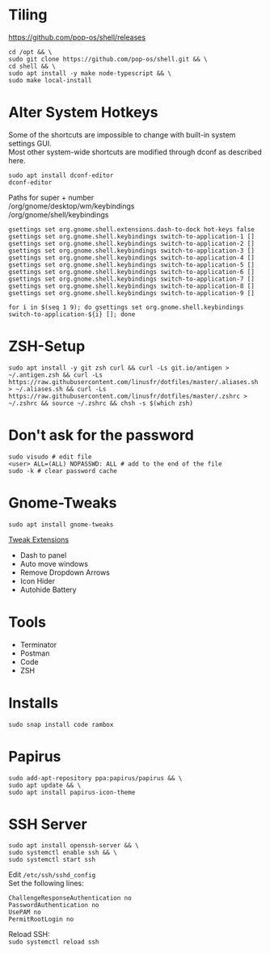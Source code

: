 # Tiling

https://github.com/pop-os/shell/releases

```
cd /opt && \
sudo git clone https://github.com/pop-os/shell.git && \
cd shell && \
sudo apt install -y make node-typescript && \
sudo make local-install
```

# Alter System Hotkeys

Some of the shortcuts are impossible to change with built-in system settings GUI.  
Most other system-wide shortcuts are modified through dconf as described here.

```
sudo apt install dconf-editor
dconf-editor
```

Paths for super + number  
/org/gnome/desktop/wm/keybindings  
/org/gnome/shell/keybindings

```
gsettings set org.gnome.shell.extensions.dash-to-dock hot-keys false
gsettings set org.gnome.shell.keybindings switch-to-application-1 []
gsettings set org.gnome.shell.keybindings switch-to-application-2 []
gsettings set org.gnome.shell.keybindings switch-to-application-3 []
gsettings set org.gnome.shell.keybindings switch-to-application-4 []
gsettings set org.gnome.shell.keybindings switch-to-application-5 []
gsettings set org.gnome.shell.keybindings switch-to-application-6 []
gsettings set org.gnome.shell.keybindings switch-to-application-7 []
gsettings set org.gnome.shell.keybindings switch-to-application-8 []
gsettings set org.gnome.shell.keybindings switch-to-application-9 []

for i in $(seq 1 9); do gsettings set org.gnome.shell.keybindings switch-to-application-${i} []; done
```

# ZSH-Setup

```
sudo apt install -y git zsh curl && curl -Ls git.io/antigen > ~/.antigen.zsh && curl -Ls https://raw.githubusercontent.com/linusfr/dotfiles/master/.aliases.sh  > ~/.aliases.sh && curl -Ls https://raw.githubusercontent.com/linusfr/dotfiles/master/.zshrc > ~/.zshrc && source ~/.zshrc && chsh -s $(which zsh)
```

# Don't ask for the password

```
sudo visudo # edit file
<user> ALL=(ALL) NOPASSWD: ALL # add to the end of the file
sudo -k # clear password cache
```

# Gnome-Tweaks

```
sudo apt install gnome-tweaks
```

[Tweak Extensions](https://extensions.gnome.org/)

-   Dash to panel
-   Auto move windows
-   Remove Dropdown Arrows
-   Icon Hider
-   Autohide Battery

# Tools

-   Terminator
-   Postman
-   Code
-   ZSH

# Installs

```
sudo snap install code rambox
```

# Papirus

```
sudo add-apt-repository ppa:papirus/papirus && \
sudo apt update && \
sudo apt install papirus-icon-theme
```

# SSH Server    

```
sudo apt install openssh-server && \   
sudo systemctl enable ssh && \    
sudo systemctl start ssh
```   

Edit  `/etc/ssh/sshd_config`    
Set the following lines:    
```
ChallengeResponseAuthentication no
PasswordAuthentication no
UsePAM no
PermitRootLogin no
```
Reload SSH:   
`sudo systemctl reload ssh`
